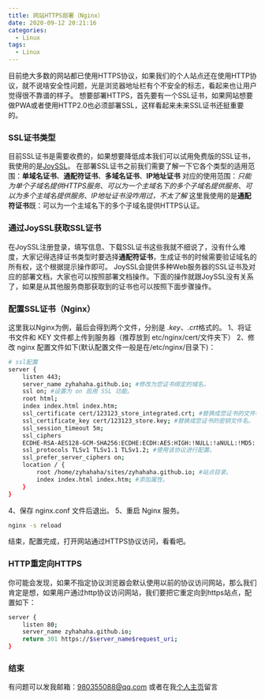 ```yaml
---
title: 网站HTTPS部署（Nginx）
date: 2020-09-12 20:21:16
categories:
  - Linux
tags: 
  - Linux
---
```


目前绝大多数的网站都已使用HTTPS协议，如果我们的个人站点还在使用HTTP协议，就不说啥安全性问题，光是浏览器地址栏有个不安全的标志，看起来也让用户觉得很不靠谱的样子。
想要部署HTTPS，首先要有一个SSL证书，如果网站想要做PWA或者使用HTTP2.0也必须部署SSL，这样看起来未来SSL证书还挺重要的。

### SSL证书类型
目前SSL证书是需要收费的，如果想要降低成本我们可以试用免费版的SSL证书，我使用的是[JoySSL](https://www.joyssl.com/)。
在部署SSL证书之前我们需要了解一下它各个类型的适用范围：**单域名证书**、**通配符证书**、**多域名证书**、**IP地址证书**
对应的使用范围：*只能为单个子域名提供HTTPS服务*、*可以为一个主域名下的多个子域名提供服务*、*可以为多个主域名提供服务*、*IP地址证书没咋用过，不太了解*
这里我使用的是**通配符证书**既：可以为一个主域名下的多个子域名提供HTTPS认证。

<!-- more -->

### 通过JoySSL获取SSL证书
在JoySSL注册登录，填写信息、下载SSL证书这些我就不细说了，没有什么难度，大家记得选择证书类型时要选择**通配符证书**，生成证书的时候需要验证域名的所有权，这个根据提示操作即可。
JoySSL会提供多种Web服务器的SSL证书及对应的部署文档，大家也可以按照部署文档操作。下面的操作就跟JoySSL没有关系了，如果是从其他服务商那获取到的证书也可以按照下面步骤操作。

### 配置SSL证书（Nginx）
这里我以Nginx为例，最后会得到两个文件，分别是 *.key*、*.crt*格式的。
1、将证书文件和 KEY 文件都上传到服务器（推荐放到 etc/nginx/cert/文件夹下）
2、修改 nginx 配置文件如下(默认配置文件一般是在/etc/nginx/目录下)：
``` bash
# ssl配置
server {
    listen 443;
    server_name zyhahaha.github.io; #修改为您证书绑定的域名。
    ssl on; #设置为 on 启用 SSL 功能。
    root html;
    index index.html index.htm;
    ssl_certificate cert/123123_store_integrated.crt; #替换成您证书的文件名。
    ssl_certificate_key cert/123123_store.key; #替换成您证书的密钥文件名。
    ssl_session_timeout 5m;
    ssl_ciphers
    ECDHE-RSA-AES128-GCM-SHA256:ECDHE:ECDH:AES:HIGH:!NULL:!aNULL:!MD5:!ADH:!RC4; #使用此加密套件。
    ssl_protocols TLSv1 TLSv1.1 TLSv1.2; #使用该协议进行配置。
    ssl_prefer_server_ciphers on;
    location / {
        root /home/zyhahaha/sites/zyhahaha.github.io; #站点目录。
        index index.html index.htm; #添加属性。
    }
}
```
4、保存 nginx.conf 文件后退出。
5、重启 Nginx 服务。
``` bash
nginx -s reload
```
结束，配置完成，打开网站通过HTTPS协议访问，看看吧。

### HTTP重定向HTTPS
你可能会发现，如果不指定协议浏览器会默认使用以前的协议访问网站，那么我们肯定是想，如果用户通过http协议访问网站，我们要把它重定向到https站点，配置如下：
``` bash
server {
    listen 80;
    server_name zyhahaha.github.io;
    return 301 https://$server_name$request_uri;
}
```

### 结束
有问题可以发我邮箱：980355088@qq.com
或者在我[个人主页](https://cv.123123.store/message.html)留言
